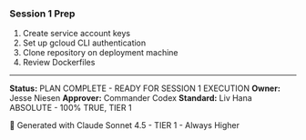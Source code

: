 ### Session 1 Prep

1. Create service account keys
2. Set up gcloud CLI authentication
3. Clone repository on deployment machine
4. Review Dockerfiles

---

**Status:** PLAN COMPLETE - READY FOR SESSION 1 EXECUTION
**Owner:** Jesse Niesen
**Approver:** Commander Codex
**Standard:** Liv Hana ABSOLUTE - 100% TRUE, TIER 1

🦄 Generated with Claude Sonnet 4.5 - TIER 1 - Always Higher
